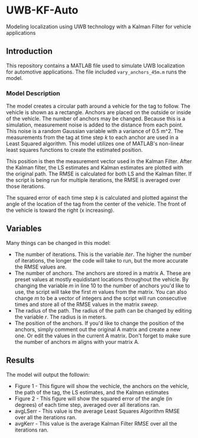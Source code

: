 # UWB-KF-Auto
Modeling localization using UWB technology with a Kalman Filter for vehicle applications

## Introduction

This repository contains a MATLAB file used to simulate UWB localization for automotive applications.  The file included `vary_anchors_45m.m` runs the model.

### Model Description

The model creates a circular path around a vehicle for the tag to follow. The vehicle is shown as a rectangle. Anchors are placed on the outside or inside of the vehicle. The number of anchors may be changed. Because this is a simulation, measurement noise is added to the distance from each point. This noise is a random Gaussian variable with a variance of 0.5 m^2. The measurements from the tag at time step _k_ to each anchor are used in a Least Squared algorithm. This model utilizes one of MATLAB's non-linear least squares functions to create the estimated position.

This position is then the measurement vector used in the Kalman Filter. After the Kalman filter, the LS estimates and Kalman estimates are plotted with the original path. The RMSE is calculated for both LS and the Kalman filter. If the script is being run for multiple iterations, the RMSE is averaged over those iterations.

The squared error of each time step _k_ is calculated and plotted against the angle of the location of the tag from the center of the vehicle. The front of the vehicle is toward the right (x increasing). 

## Variables

Many things can be changed in this model: 
 - The number of iterations. This is the variable _iter_. The higher the number of iterations, the longer the code will take to run, but the more accurate the RMSE values are.
 - The number of anchors. The anchors are stored in a matrix A. These are preset values at mostly equidistant locations throughout the vehicle. By changing the variable _m_ in line 10 to the number of anchors you'd like to use, the script will take the first _m_ values from the matrix. You can also change _m_ to be a vector of integers and the script will run consecutive times and store all of the RMSE values in the matrix _sweep_. 
 - The radius of the path. The radius of the path can be changed by editing the variable _r_. The radius is in meters.
 - The position of the anchors. If you'd like to change the position of the anchors, simply comment out the original A matrix and create a new one. Or edit the values in the current A matrix. Don't forget to make sure the number of anchors _m_ aligns with your matrix A. 

## Results

The model will output the followin:
- Figure 1 - This figure will show the vechicle, the anchors on the vehicle, the path of the tag, the LS estimates, and the Kalman estimates
- Figure 2 - This figure will show the squared error of the angle (in degrees) of each time step, averaged over all iterations ran.
- avgLSerr - This value is the average Least Squares Algorithm RMSE over all the iterations ran.
- avgKerr - This value is the average Kalman Filter RMSE over all the iterations ran.
